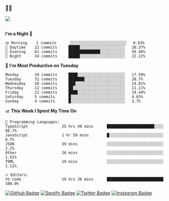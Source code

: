 ### 🤙🍺

<a href="https://github-readme-stats.vercel.app/api?username=hzak2xx&count_private=true&show_icons=true&theme=dracula">
  <img align="center" src="https://github-readme-stats.vercel.app/api?username=hzak2xx&count_private=true&show_icons=true&theme=dracula" />
</a>  
</br>
</br>

<!--START_SECTION:waka-->
**I'm a Night 🦉** 

```text
🌞 Morning    1 commits      ░░░░░░░░░░░░░░░░░░░░░░░░░   0.93% 
🌆 Daytime    22 commits     █████░░░░░░░░░░░░░░░░░░░░   20.37% 
🌃 Evening    61 commits     ██████████████░░░░░░░░░░░   56.48% 
🌙 Night      24 commits     █████░░░░░░░░░░░░░░░░░░░░   22.22%

```
📅 **I'm Most Productive on Tuesday** 

```text
Monday       19 commits     ████░░░░░░░░░░░░░░░░░░░░░   17.59% 
Tuesday      31 commits     ███████░░░░░░░░░░░░░░░░░░   28.7% 
Wednesday    16 commits     ███░░░░░░░░░░░░░░░░░░░░░░   14.81% 
Thursday     12 commits     ██░░░░░░░░░░░░░░░░░░░░░░░   11.11% 
Friday       21 commits     ████░░░░░░░░░░░░░░░░░░░░░   19.44% 
Saturday     5 commits      █░░░░░░░░░░░░░░░░░░░░░░░░   4.63% 
Sunday       4 commits      █░░░░░░░░░░░░░░░░░░░░░░░░   3.7%

```


📊 **This Week I Spent My Time On** 

```text
💬 Programming Languages: 
TypeScript               25 hrs 40 mins      █████████████████████░░░░   86.7% 
JavaScript               1 hr 59 mins        █░░░░░░░░░░░░░░░░░░░░░░░░   6.7% 
JSON                     39 mins             ░░░░░░░░░░░░░░░░░░░░░░░░░   2.2% 
Other                    26 mins             ░░░░░░░░░░░░░░░░░░░░░░░░░   1.52% 
TOML                     19 mins             ░░░░░░░░░░░░░░░░░░░░░░░░░   1.11%

🔥 Editors: 
VS Code                  29 hrs 36 mins      █████████████████████████   100.0%

```


<!--END_SECTION:waka-->

[![GitHub Badge](https://img.shields.io/badge/GitHub-100000?style=for-the-badge&logo=github&logoColor=white)](https://github.com/hzak2xx)
[![Spotify Badge](https://img.shields.io/badge/Spotify-1ED760?&style=for-the-badge&logo=spotify&logoColor=white)](https://open.spotify.com/user/uf90s6sbbh75a1mt44clkhkvf)
[![Twitter Badge](https://img.shields.io/badge/Twitter-1DA1F2?style=for-the-badge&logo=twitter&logoColor=white)](https://twitter.com/hzak2xx)
[![Instagram Badge](https://img.shields.io/badge/Instagram-E4405F?style=for-the-badge&logo=instagram&logoColor=white)](https://www.instagram.com/hzak2xx/)
